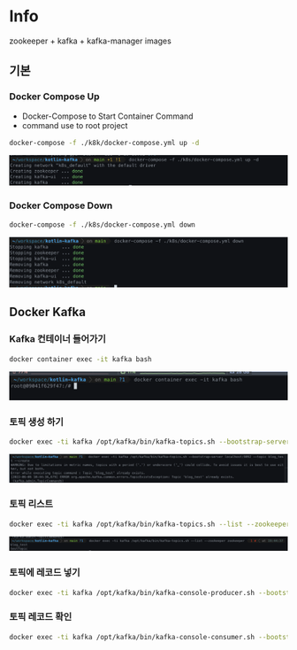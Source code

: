 # Info

zookeeper + kafka + kafka-manager images

## 기본

### Docker Compose Up

- Docker-Compose to Start Container Command
- command use to root project

```bash
docker-compose -f ./k8k/docker-compose.yml up -d
```

![](img/도커_컴포스_업.png)

### Docker Compose Down

```bash 
docker-compose -f ./k8s/docker-compose.yml down
```

![](img/도커_컴포스_다운.png)

## Docker Kafka

### Kafka 컨테이너 들어가기

```bash
docker container exec -it kafka bash
```

![](img/컨테이너.png)

### 토픽 생성 하기

```bash
docker exec -ti kafka /opt/kafka/bin/kafka-topics.sh --bootstrap-server localhost:9092 --topic blog_test --create
```

![](img/토픽_생성.png)

### 토픽 리스트

```bash
docker exec -ti kafka /opt/kafka/bin/kafka-topics.sh --list --zookeeper zookeeper
```

![](img/토픽_리스트.png)

### 토픽에 레코드 넣기

```bash
docker exec -ti kafka /opt/kafka/bin/kafka-console-producer.sh --bootstrap-server localhost:9092 --topic blog_test
```

### 토픽 레코드 확인

```bash
docker exec -ti kafka /opt/kafka/bin/kafka-console-consumer.sh --bootstrap-server localhost:9092 --topic blog_test --from-beginning
```
